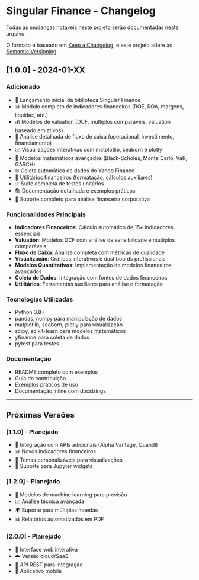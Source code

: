 # Singular Finance - Changelog

Todas as mudanças notáveis neste projeto serão documentadas neste arquivo.

O formato é baseado em [Keep a Changelog](https://keepachangelog.com/pt-BR/1.0.0/),
e este projeto adere ao [Semantic Versioning](https://semver.org/lang/pt-BR/).

## [1.0.0] - 2024-01-XX

### Adicionado
- 🎉 Lançamento inicial da biblioteca Singular Finance
- 📊 Módulo completo de indicadores financeiros (ROE, ROA, margens, liquidez, etc.)
- 💰 Modelos de valuation (DCF, múltiplos comparáveis, valuation baseado em ativos)
- 💸 Análise detalhada de fluxo de caixa (operacional, investimento, financiamento)
- 📈 Visualizações interativas com matplotlib, seaborn e plotly
- 🧮 Modelos matemáticos avançados (Black-Scholes, Monte Carlo, VaR, GARCH)
- 🌐 Coleta automática de dados do Yahoo Finance
- 🔧 Utilitários financeiros (formatação, cálculos auxiliares)
- ✅ Suite completa de testes unitários
- 📚 Documentação detalhada e exemplos práticos
- 🎯 Suporte completo para análise financeira corporativa

### Funcionalidades Principais
- **Indicadores Financeiros**: Cálculo automático de 15+ indicadores essenciais
- **Valuation**: Modelos DCF com análise de sensibilidade e múltiplos comparáveis
- **Fluxo de Caixa**: Análise completa com métricas de qualidade
- **Visualização**: Gráficos interativos e dashboards profissionais
- **Modelos Quantitativos**: Implementação de modelos financeiros avançados
- **Coleta de Dados**: Integração com fontes de dados financeiros
- **Utilitários**: Ferramentas auxiliares para análise e formatação

### Tecnologias Utilizadas
- Python 3.8+
- pandas, numpy para manipulação de dados
- matplotlib, seaborn, plotly para visualização
- scipy, scikit-learn para modelos matemáticos
- yfinance para coleta de dados
- pytest para testes

### Documentação
- README completo com exemplos
- Guia de contribuição
- Exemplos práticos de uso
- Documentação inline com docstrings

---

## Próximas Versões

### [1.1.0] - Planejado
- 🔄 Integração com APIs adicionais (Alpha Vantage, Quandl)
- 📊 Novos indicadores financeiros
- 🎨 Temas personalizáveis para visualizações
- 📱 Suporte para Jupyter widgets

### [1.2.0] - Planejado
- 🤖 Modelos de machine learning para previsão
- 📈 Análise técnica avançada
- 🌍 Suporte para múltiplas moedas
- 📊 Relatórios automatizados em PDF

### [2.0.0] - Planejado
- 🚀 Interface web interativa
- ☁️ Versão cloud/SaaS
- 🔗 API REST para integração
- 📱 Aplicativo mobile
